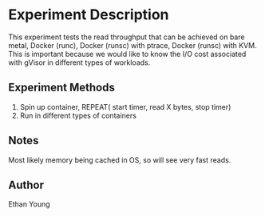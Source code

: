 # Experiment Description

This experiment tests the read throughput that can be achieved on bare metal, Docker (runc), Docker (runsc) with ptrace, Docker (runsc) with KVM. This is important because we would like to know the I/O cost associated with gVisor in different types of workloads.

## Experiment Methods

1) Spin up container, REPEAT( start timer, read X bytes, stop timer)
2) Run in different types of containers

## Notes
Most likely memory being cached in OS, so will see very fast reads.

## Author

Ethan Young
